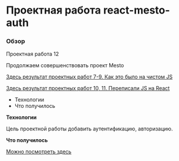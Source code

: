 # Проектная работа react-mesto-auth

### Обзор
Проектная работа 12

Продолжаем совершенствовать проект Mesto

[Здесь результат проектных работ 7-9. Как это было на чистом JS](https://antly74.github.io/mesto/)

[Здесь результат проектных работ 10, 11. Переписали JS на React](https://antly74.github.io/mesto-react/)

* Технологии
* Что получилось

**Технологии**

Цель проектной работы добавить аутентификацию, авторизацию.

**Что получилось**

[Можно посмотреть здесь](https://antly74.github.io/react-mesto-auth/)
